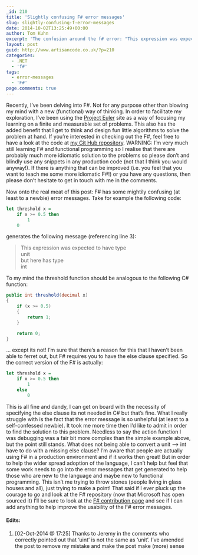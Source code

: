 ```yaml
---
_id: 210
title: 'Slightly confusing F# error messages'
slug: slightly-confusing-f-error-messages
date: 2014-10-02T13:25:49+00:00
author: Tom Kuhn
excerpt: 'The confusion around the f# error: "This expression was expected to have type unit but here has type int". Exploring the unhelpfulness of an F# error message for someone new to the language.'
layout: post
guid: http://www.artisancode.co.uk/?p=210
categories:
  - .NET
  - 'f#'
tags:
  - error-messages
  - 'F#'
page.comments: true
---
```

Recently, I&#8217;ve been delving into F#. Not for any purpose other than blowing my mind with a new (functional) way of thinking. In order to facilitate my exploration, I&#8217;ve been using the [Project Euler](https://projecteuler.net/ "Project Euler maths problems") site as a way of focusing my learning on a finite and measurable set of problems. This also has the added benefit that I get to think and design fun little algorithms to solve the problem at hand. If you&#8217;re interested in checking out the F#, feel free to have a look at the code at [my Git Hub repository](https://github.com/Tom-Kuhn/Project-Euler "My personal github repository for project Euler solutions"). WARNING: I&#8217;m very much still learning F# and functional programming so I realise that there are probably much more idiomatic solution to the problems so please don&#8217;t and blindly use any snippets in any production code (not that I think you would anyway!). If there is anything that can be improved (i.e. you feel that you want to teach me some more idiomatic F#!) or you have any questions, then please don&#8217;t hesitate to get in touch with me in the comments.

Now onto the real meat of this post: F# has some mightily confusing (at least to a newbie) error messages. Take for example the following code:

```haskell
let threshold x =
    if x >= 0.5 then
        1
    0
```

generates the following message (referencing line 3):

> This expression was expected to have type<br/>
unit<br/>
but here has type<br/>
int

To my mind the threshold function should be analogous to the following C# function:

```csharp
public int threshold(decimal x)
{
    if (x >= 0.5)
    {
        return 1;
    }

    return 0;
}
```

&#8230; except its not! I&#8217;m sure that there&#8217;s a reason for this that I haven&#8217;t been able to ferret out, but F# requires you to have the else clause specified. So the correct version of the F# is actually:

```haskell
let threshold x =
    if x >= 0.5 then
        1
    else
        0
```

This is all fine and dandy, I can get on board with the necessity of specifying the else clause its not needed in C# but that&#8217;s fine. What I really struggle with is the fact that the error message is so unhelpful (at least to a self-confessed newbie). It took me more time then I&#8217;d like to admit in order to find the solution to this problem. Needless to say the action function I was debugging was a fair bit more complex than the simple example above, but the point still stands. What does not being able to convert a unit &#8211;> int have to do with a missing else clause? I&#8217;m aware that people are actually using F# in a production environment and if it works then great! But in order to help the wider spread adoption of the language, I can&#8217;t help but feel that some work needs to go into the error messages that get generated to help those who are new to the language and maybe new to functional programming. This isn&#8217;t me trying to throw stones (people living in glass houses and all), just trying to make a point! That said if I ever pluck up the courage to go and look at the F# repository (now that Microsoft has open sourced it) I&#8217;ll be sure to look at the [F# contribution page](http://fsharp.github.io/2014/06/18/fsharp-contributions.html "F# contribution page") and see if I can add anything to help improve the usability of the F# error messages.

#### Edits:

  1. [02-Oct-2014 @ 17:25] Thanks to Jeremy in the comments who correctly pointed out that &#8216;uint&#8217; is not the same as &#8216;unit&#8217;. I&#8217;ve amended the post to remove my mistake and make the post make (more) sense

